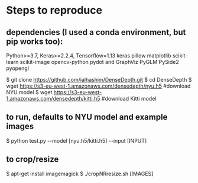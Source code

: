 # Steps to reproduce

## dependencies (I used a conda environment, but pip works too): ##
Python>=3.7, Keras>=2.2.4, Tensorflow=1.13
keras pillow matplotlib scikit-learn scikit-image opencv-python pydot and GraphViz PyGLM PySide2 pyopengl

$ git clone https://github.com/ialhashim/DenseDepth.git
$ cd DenseDepth
$ wget https://s3-eu-west-1.amazonaws.com/densedepth/nyu.h5 #download NYU model
$ wget https://s3-eu-west-1.amazonaws.com/densedepth/kitti.h5 #download Kitti model
## to run, defaults to NYU model and example images ##
$ python test.py --model [nyu.h5/kitti.h5] --input [INPUT]

## to crop/resize ##
$ apt-get install imagemagick
$ ./cropNRresize.sh [IMAGES]




